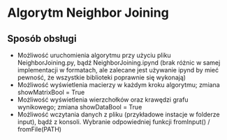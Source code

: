# Algorytm Neighbor Joining

## Sposób obsługi

- Możliwość uruchomienia algorytmu przy użyciu pliku NeighborJoining.py, bądź NeighborJoining.ipynd (brak różnic w samej implementacji w formatach, ale zalecane jest używanie ipynd by mieć pewność, że wszystkie biblioteki poprawnie się wykonają)
- Możliwość wyświetlenia macierzy w każdym kroku algorytmu; zmiana showMatrixBool = True
- Możliwość wyświetlenia wierzchołków oraz krawędzi grafu wynikowego; zmiana showDataBool = True
- Możliwość wczytania danych z pliku (przykładowe instacje w folderze input), bądź z konsoli. Wybranie odpowiedniej funkcji fromInput() / fromFile(PATH)